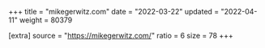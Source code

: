 +++
title = "mikegerwitz.com"
date = "2022-03-22"
updated = "2022-04-11"
weight = 80379

[extra]
source = "https://mikegerwitz.com/"
ratio = 6
size = 78
+++
